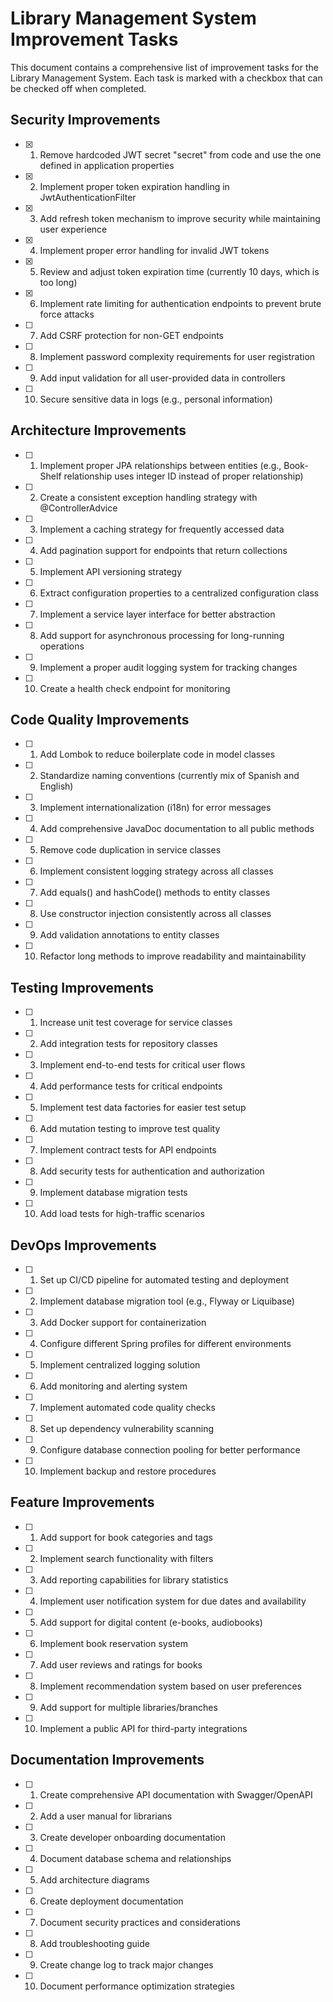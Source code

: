 # Library Management System Improvement Tasks

This document contains a comprehensive list of improvement tasks for the Library Management System. Each task is marked with a checkbox that can be checked off when completed.

## Security Improvements

- [x] 1. Remove hardcoded JWT secret "secret" from code and use the one defined in application properties
- [x] 2. Implement proper token expiration handling in JwtAuthenticationFilter
- [x] 3. Add refresh token mechanism to improve security while maintaining user experience
- [x] 4. Implement proper error handling for invalid JWT tokens
- [x] 5. Review and adjust token expiration time (currently 10 days, which is too long)
- [x] 6. Implement rate limiting for authentication endpoints to prevent brute force attacks
- [ ] 7. Add CSRF protection for non-GET endpoints
- [ ] 8. Implement password complexity requirements for user registration
- [ ] 9. Add input validation for all user-provided data in controllers
- [ ] 10. Secure sensitive data in logs (e.g., personal information)

## Architecture Improvements

- [ ] 1. Implement proper JPA relationships between entities (e.g., Book-Shelf relationship uses integer ID instead of proper relationship)
- [ ] 2. Create a consistent exception handling strategy with @ControllerAdvice
- [ ] 3. Implement a caching strategy for frequently accessed data
- [ ] 4. Add pagination support for endpoints that return collections
- [ ] 5. Implement API versioning strategy
- [ ] 6. Extract configuration properties to a centralized configuration class
- [ ] 7. Implement a service layer interface for better abstraction
- [ ] 8. Add support for asynchronous processing for long-running operations
- [ ] 9. Implement a proper audit logging system for tracking changes
- [ ] 10. Create a health check endpoint for monitoring

## Code Quality Improvements

- [ ] 1. Add Lombok to reduce boilerplate code in model classes
- [ ] 2. Standardize naming conventions (currently mix of Spanish and English)
- [ ] 3. Implement internationalization (i18n) for error messages
- [ ] 4. Add comprehensive JavaDoc documentation to all public methods
- [ ] 5. Remove code duplication in service classes
- [ ] 6. Implement consistent logging strategy across all classes
- [ ] 7. Add equals() and hashCode() methods to entity classes
- [ ] 8. Use constructor injection consistently across all classes
- [ ] 9. Add validation annotations to entity classes
- [ ] 10. Refactor long methods to improve readability and maintainability

## Testing Improvements

- [ ] 1. Increase unit test coverage for service classes
- [ ] 2. Add integration tests for repository classes
- [ ] 3. Implement end-to-end tests for critical user flows
- [ ] 4. Add performance tests for critical endpoints
- [ ] 5. Implement test data factories for easier test setup
- [ ] 6. Add mutation testing to improve test quality
- [ ] 7. Implement contract tests for API endpoints
- [ ] 8. Add security tests for authentication and authorization
- [ ] 9. Implement database migration tests
- [ ] 10. Add load tests for high-traffic scenarios

## DevOps Improvements

- [ ] 1. Set up CI/CD pipeline for automated testing and deployment
- [ ] 2. Implement database migration tool (e.g., Flyway or Liquibase)
- [ ] 3. Add Docker support for containerization
- [ ] 4. Configure different Spring profiles for different environments
- [ ] 5. Implement centralized logging solution
- [ ] 6. Add monitoring and alerting system
- [ ] 7. Implement automated code quality checks
- [ ] 8. Set up dependency vulnerability scanning
- [ ] 9. Configure database connection pooling for better performance
- [ ] 10. Implement backup and restore procedures

## Feature Improvements

- [ ] 1. Add support for book categories and tags
- [ ] 2. Implement search functionality with filters
- [ ] 3. Add reporting capabilities for library statistics
- [ ] 4. Implement user notification system for due dates and availability
- [ ] 5. Add support for digital content (e-books, audiobooks)
- [ ] 6. Implement book reservation system
- [ ] 7. Add user reviews and ratings for books
- [ ] 8. Implement recommendation system based on user preferences
- [ ] 9. Add support for multiple libraries/branches
- [ ] 10. Implement a public API for third-party integrations

## Documentation Improvements

- [ ] 1. Create comprehensive API documentation with Swagger/OpenAPI
- [ ] 2. Add a user manual for librarians
- [ ] 3. Create developer onboarding documentation
- [ ] 4. Document database schema and relationships
- [ ] 5. Add architecture diagrams
- [ ] 6. Create deployment documentation
- [ ] 7. Document security practices and considerations
- [ ] 8. Add troubleshooting guide
- [ ] 9. Create change log to track major changes
- [ ] 10. Document performance optimization strategies

